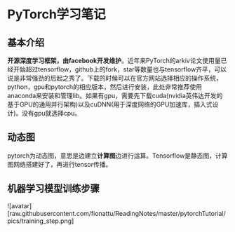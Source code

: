 # PyTorch学习笔记
## 基本介绍
**开源深度学习框架，由facebook开发维护**。近年来PyTorch的arkiv论文使用量已经开始超过tensorflow，github上的fork，star等数量也与tensorflow齐平，可以说是非常强劲的后起之秀了。下载的时候可以在官方网站选择相应的操作系统，python，gpu和pytorch的相应版本，然后进行安装，此处非常推荐使用anaconda来安装和管理lib。如果有gpu，需要先下载cuda(nvidia英伟达开发的基于GPU的通用并行架构)以及cuDNN(用于深度网络的GPU加速库，插入式设计)。没有gpu就选择cpu。

## 动态图
pytorch为动态图，意思是边建立**计算图**边进行运算。Tensorflow是静态图，计算图网络搭建好了，再进行tensor传播。

## 机器学习模型训练步骤

![avatar][raw.githubusercontent.com/fionattu/ReadingNotes/master/pytorchTutorial/pics/training_step.png]
